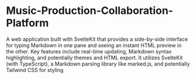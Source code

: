 # Music-Production-Collaboration-Platform

A web application built with SvelteKit that provides a side-by-side interface for typing Markdown in one pane and seeing an instant HTML preview in the other. Key features include real-time updating, Markdown syntax highlighting, and potentially themes and HTML export. It utilizes SvelteKit (with TypeScript), a Markdown parsing library like marked.js, and potentially Tailwind CSS for styling
